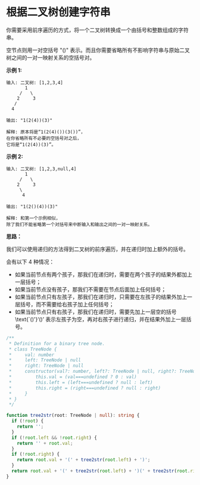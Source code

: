 # 根据二叉树创建字符串

你需要采用前序遍历的方式，将一个二叉树转换成一个由括号和整数组成的字符串。

空节点则用一对空括号 "()" 表示。而且你需要省略所有不影响字符串与原始二叉树之间的一对一映射关系的空括号对。

**示例 1:**

```
输入: 二叉树: [1,2,3,4]
       1
     /   \
    2     3
   /
  4

输出: "1(2(4))(3)"

解释: 原本将是“1(2(4)())(3())”，
在你省略所有不必要的空括号对之后，
它将是“1(2(4))(3)”。
```

**示例 2:**

```
输入: 二叉树: [1,2,3,null,4]
       1
     /   \
    2     3
     \
      4

输出: "1(2()(4))(3)"

解释: 和第一个示例相似，
除了我们不能省略第一个对括号来中断输入和输出之间的一对一映射关系。
```

**思路：**

我们可以使用递归的方法得到二叉树的前序遍历，并在递归时加上额外的括号。

会有以下 4 种情况：

- 如果当前节点有两个孩子，那我们在递归时，需要在两个孩子的结果外都加上一层括号；
- 如果当前节点没有孩子，那我们不需要在节点后面加上任何括号；
- 如果当前节点只有左孩子，那我们在递归时，只需要在左孩子的结果外加上一层括号，而不需要给右孩子加上任何括号；
- 如果当前节点只有右孩子，那我们在递归时，需要先加上一层空的括号 \text{`()'}‘()’ 表示左孩子为空，再对右孩子进行递归，并在结果外加上一层括号。

```ts
/**
 * Definition for a binary tree node.
 * class TreeNode {
 *     val: number
 *     left: TreeNode | null
 *     right: TreeNode | null
 *     constructor(val?: number, left?: TreeNode | null, right?: TreeNode | null) {
 *         this.val = (val===undefined ? 0 : val)
 *         this.left = (left===undefined ? null : left)
 *         this.right = (right===undefined ? null : right)
 *     }
 * }
 */

function tree2str(root: TreeNode | null): string {
  if (!root) {
    return '';
  }
  if (!root.left && !root.right) {
    return '' + root.val;
  }
  if (!root.right) {
    return root.val + '(' + tree2str(root.left) + ')';
  }
  return root.val + '(' + tree2str(root.left) + ')(' + tree2str(root.right) + ')';
}
```
